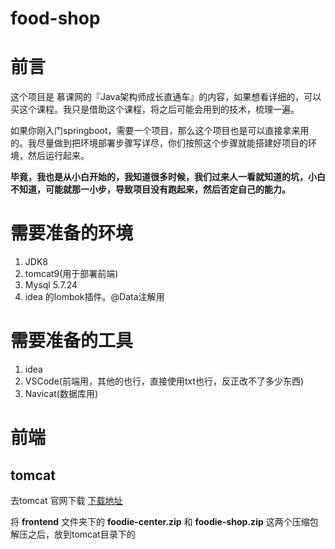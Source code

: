 # food-shop

# 前言

这个项目是 慕课网的『Java架构师成长直通车』的内容，如果想看详细的，可以买这个课程。我只是借助这个课程，将之后可能会用到的技术，梳理一遍。

如果你刚入门springboot，需要一个项目，那么这个项目也是可以直接拿来用的。我尽量做到把环境部署步骤写详尽，你们按照这个步骤就能搭建好项目的环境，然后运行起来。

**毕竟，我也是从小白开始的，我知道很多时候，我们过来人一看就知道的坑，小白不知道，可能就那一小步，导致项目没有跑起来，然后否定自己的能力。**

# 需要准备的环境

1. JDK8
2. tomcat9(用于部署前端)
3. Mysql 5.7.24
4. idea 的lombok插件。@Data注解用

# 需要准备的工具

1. idea
2. VSCode(前端用，其他的也行，直接使用txt也行，反正改不了多少东西)
3. Navicat(数据库用)







# 前端

## tomcat

去tomcat 官网下载 [下载地址](https://tomcat.apache.org/download-90.cgi)



将 **frontend** 文件夹下的 **foodie-center.zip** 和 **foodie-shop.zip** 这两个压缩包解压之后，放到tomcat目录下的


